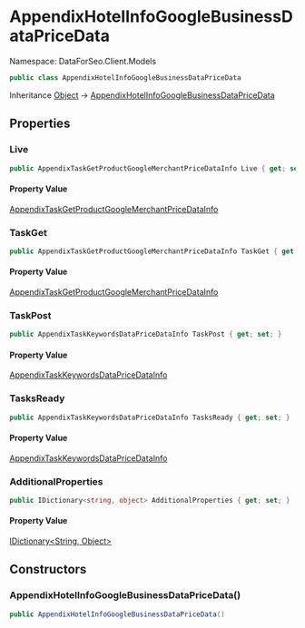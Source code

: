 # AppendixHotelInfoGoogleBusinessDataPriceData

Namespace: DataForSeo.Client.Models

```csharp
public class AppendixHotelInfoGoogleBusinessDataPriceData
```

Inheritance [Object](https://docs.microsoft.com/en-us/dotnet/api/system.object) → [AppendixHotelInfoGoogleBusinessDataPriceData](./dataforseo.client.models.appendixhotelinfogooglebusinessdatapricedata.md)

## Properties

### **Live**

```csharp
public AppendixTaskGetProductGoogleMerchantPriceDataInfo Live { get; set; }
```

#### Property Value

[AppendixTaskGetProductGoogleMerchantPriceDataInfo](./dataforseo.client.models.appendixtaskgetproductgooglemerchantpricedatainfo.md)<br>

### **TaskGet**

```csharp
public AppendixTaskGetProductGoogleMerchantPriceDataInfo TaskGet { get; set; }
```

#### Property Value

[AppendixTaskGetProductGoogleMerchantPriceDataInfo](./dataforseo.client.models.appendixtaskgetproductgooglemerchantpricedatainfo.md)<br>

### **TaskPost**

```csharp
public AppendixTaskKeywordsDataPriceDataInfo TaskPost { get; set; }
```

#### Property Value

[AppendixTaskKeywordsDataPriceDataInfo](./dataforseo.client.models.appendixtaskkeywordsdatapricedatainfo.md)<br>

### **TasksReady**

```csharp
public AppendixTaskKeywordsDataPriceDataInfo TasksReady { get; set; }
```

#### Property Value

[AppendixTaskKeywordsDataPriceDataInfo](./dataforseo.client.models.appendixtaskkeywordsdatapricedatainfo.md)<br>

### **AdditionalProperties**

```csharp
public IDictionary<string, object> AdditionalProperties { get; set; }
```

#### Property Value

[IDictionary&lt;String, Object&gt;](https://docs.microsoft.com/en-us/dotnet/api/system.collections.generic.idictionary-2)<br>

## Constructors

### **AppendixHotelInfoGoogleBusinessDataPriceData()**

```csharp
public AppendixHotelInfoGoogleBusinessDataPriceData()
```
